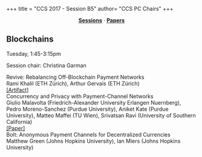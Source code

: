 +++
title = "CCS 2017 - Session B5"
author= "CCS PC Chairs"
+++
<center><a href="/sessions"><b>Sessions</b></a> &middot; <a href="/papers"><b>Papers</b></a></center>
<p>
<h2>Blockchains</h2>Tuesday, 1:45-3:15pm<p>Session chair: Christina Garman<div class="bpaper"><span class="ptitle">Revive: Rebalancing Off-Blockchain Payment Networks</span></br><div class="pblock"><span class="author">Rami&nbsp;Khalil</span> <span class="institution">(ETH Z&uuml;rich)</span>, <span class="author">Arthur&nbsp;Gervais</span> <span class="institution">(ETH Z&uuml;rich)</span><br><div class="pextra"><a href="https://github.com/rami-khalil/revive">[Artifact]</a><br></div></div></div><div class="bpaper"><span class="ptitle">Concurrency and Privacy with Payment-Channel Networks</span></br><div class="pblock"><span class="author">Giulio&nbsp;Malavolta</span> <span class="institution">(Friedrich-Alexander University Erlangen Nuernberg)</span>, <span class="author">Pedro&nbsp;Moreno-Sanchez</span> <span class="institution">(Purdue University)</span>, <span class="author">Aniket&nbsp;Kate</span> <span class="institution">(Purdue University)</span>, <span class="author">Matteo&nbsp;Maffei</span> <span class="institution">(TU Wien)</span>, <span class="author">Srivatsan&nbsp;Ravi</span> <span class="institution">(University of Southern California)</span><br><div class="pextra"><a href="https://eprint.iacr.org/2017/820.pdf">[Paper]</a><br></div></div></div><div class="bpaper"><span class="ptitle">Bolt: Anonymous Payment Channels for Decentralized Currencies</span></br><div class="pblock"><span class="author">Matthew&nbsp;Green</span> <span class="institution">(Johns Hopkins University)</span>, <span class="author">Ian&nbsp;Miers</span> <span class="institution">(Johns Hopkins University)</span><br><div class="pextra"></div></div></div>